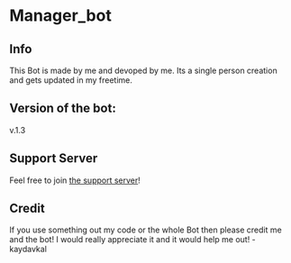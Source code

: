 # Manager_bot

## Info

This Bot is made by me and devoped by me.
Its a single person creation and gets updated in my freetime.

## Version of the bot:

v.1.3

## Support Server

Feel free to join [the support server](https://discord.com/invite/Myx3DWMVqc)!

## Credit

If you use something out my code or the whole Bot then please credit me and the bot!
I would really appreciate it and it would help me out! - kaydavkal
